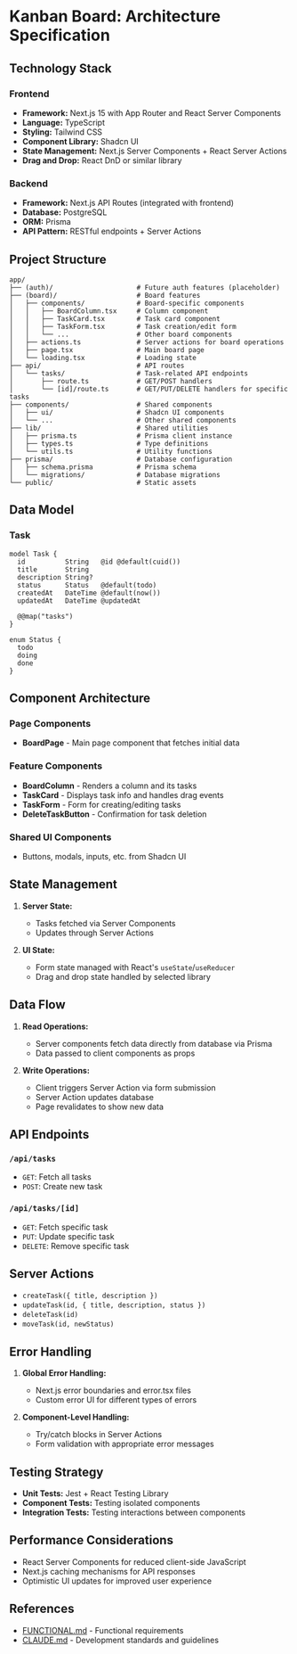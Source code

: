 # Kanban Board: Architecture Specification

## Technology Stack

### Frontend
- **Framework:** Next.js 15 with App Router and React Server Components
- **Language:** TypeScript
- **Styling:** Tailwind CSS
- **Component Library:** Shadcn UI
- **State Management:** Next.js Server Components + React Server Actions
- **Drag and Drop:** React DnD or similar library

### Backend
- **Framework:** Next.js API Routes (integrated with frontend)
- **Database:** PostgreSQL
- **ORM:** Prisma
- **API Pattern:** RESTful endpoints + Server Actions

## Project Structure

```
app/
├── (auth)/                     # Future auth features (placeholder)
├── (board)/                    # Board features
│   ├── components/             # Board-specific components
│   │   ├── BoardColumn.tsx     # Column component
│   │   ├── TaskCard.tsx        # Task card component
│   │   ├── TaskForm.tsx        # Task creation/edit form
│   │   └── ...                 # Other board components
│   ├── actions.ts              # Server actions for board operations
│   ├── page.tsx                # Main board page
│   └── loading.tsx             # Loading state
├── api/                        # API routes
│   └── tasks/                  # Task-related API endpoints
│       ├── route.ts            # GET/POST handlers
│       └── [id]/route.ts       # GET/PUT/DELETE handlers for specific tasks
├── components/                 # Shared components
│   ├── ui/                     # Shadcn UI components
│   └── ...                     # Other shared components
├── lib/                        # Shared utilities
│   ├── prisma.ts               # Prisma client instance
│   ├── types.ts                # Type definitions
│   └── utils.ts                # Utility functions
├── prisma/                     # Database configuration
│   ├── schema.prisma           # Prisma schema
│   └── migrations/             # Database migrations
└── public/                     # Static assets
```

## Data Model

### Task
```prisma
model Task {
  id          String   @id @default(cuid())
  title       String
  description String?
  status      Status   @default(todo)
  createdAt   DateTime @default(now())
  updatedAt   DateTime @updatedAt

  @@map("tasks")
}

enum Status {
  todo
  doing
  done
}
```

## Component Architecture

### Page Components
- **BoardPage** - Main page component that fetches initial data

### Feature Components
- **BoardColumn** - Renders a column and its tasks
- **TaskCard** - Displays task info and handles drag events
- **TaskForm** - Form for creating/editing tasks
- **DeleteTaskButton** - Confirmation for task deletion

### Shared UI Components
- Buttons, modals, inputs, etc. from Shadcn UI

## State Management

1. **Server State:**
   - Tasks fetched via Server Components
   - Updates through Server Actions

2. **UI State:**
   - Form state managed with React's `useState`/`useReducer`
   - Drag and drop state handled by selected library

## Data Flow

1. **Read Operations:**
   - Server components fetch data directly from database via Prisma
   - Data passed to client components as props

2. **Write Operations:**
   - Client triggers Server Action via form submission
   - Server Action updates database
   - Page revalidates to show new data

## API Endpoints

### `/api/tasks`
- `GET`: Fetch all tasks
- `POST`: Create new task

### `/api/tasks/[id]`
- `GET`: Fetch specific task
- `PUT`: Update specific task
- `DELETE`: Remove specific task

## Server Actions

- `createTask({ title, description })`
- `updateTask(id, { title, description, status })`
- `deleteTask(id)`
- `moveTask(id, newStatus)`

## Error Handling

1. **Global Error Handling:**
   - Next.js error boundaries and error.tsx files
   - Custom error UI for different types of errors

2. **Component-Level Handling:**
   - Try/catch blocks in Server Actions
   - Form validation with appropriate error messages

## Testing Strategy

- **Unit Tests:** Jest + React Testing Library
- **Component Tests:** Testing isolated components
- **Integration Tests:** Testing interactions between components

## Performance Considerations

- React Server Components for reduced client-side JavaScript
- Next.js caching mechanisms for API responses
- Optimistic UI updates for improved user experience

## References
- [FUNCTIONAL.md](FUNCTIONAL.md) - Functional requirements
- [CLAUDE.md](CLAUDE.md) - Development standards and guidelines